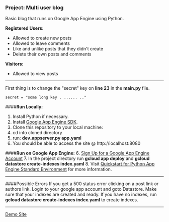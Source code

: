 ### Project: Multi user blog

Basic blog that runs on Google App Engine using Python. 

**Registered Users:**
 - Allowed to create new posts
 - Allowed to leave comments
 - Like and unlike posts that they didn't create
 - Delete their own posts and comments

**Visitors:**
 - Allowed to view posts

---

First thing is to change the "secret" key on **line 23** in the **main.py** file.

    secret = "some long key . ...... .."


####**Run Locally:**
 1. Install Python if necessary. 
 2. Install [Google App Engine SDK](https://cloud.google.com/appengine/downloads#Google_App_Engine_SDK_for_Python).
 3. Clone this repository to your local machine:
 4. cd into cloned directory
 5. run: **dev_appserver.py app.yaml**
 6. You should be able to access the site @ http://localhost:8080
 
####**Run on Google App Engine:** 
 6. [Sign Up for a Google App Engine Account](https://console.cloud.google.com/appengine/)
 7. In the project directory run **gcloud app deploy** and **gcloud datastore create-indexes index.yaml**
 8. Visit [Quickstart for Python App Engine Standard Environment](https://cloud.google.com/appengine/docs/standard/python/quickstart) for more information.

---

####Possible Errors
If you get a 500 status error clicking on a post link or authors link. Login to your google app account and goto Datastore. Make sure that your indexes are created and ready. If you have no indexes, run
**gcloud datastore create-indexes index.yaml** to create indexes.

---

[Demo Site](https://udacity-167021.appspot.com)

